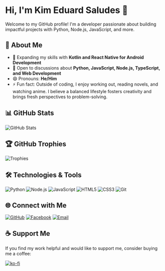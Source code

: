 # Hi, I'm Kim Eduard Saludes 👋

Welcome to my GitHub profile! I'm a developer passionate about building impactful projects with Python, Node.js, JavaScript, and more.

## 🚀 About Me
- 🌱 Expanding my skills with **Kotlin and React Native for Android Development**
- 💬 Open to discussions about **Python, JavaScript, Node.js, TypeScript, and Web Development**
- 😄 Pronouns: **He/Him**
- ⚡ Fun fact: Outside of coding, I enjoy working out, reading novels, and watching anime. I believe a balanced lifestyle fosters creativity and brings fresh perspectives to problem-solving.

## 📊 GitHub Stats
![GitHub Stats](https://github-readme-stats.vercel.app/api?username=FireFlyDeveloper&show_icons=true&theme=radical)

## 🏆 GitHub Trophies
![Trophies](https://github-profile-trophy.vercel.app/?username=FireFlyDeveloper&theme=radical&no-bg=true&no-frame=true)

## 🛠️ Technologies & Tools
<p align="left">
  <img src="https://img.shields.io/badge/Python-3776AB?style=for-the-badge&logo=python&logoColor=white" alt="Python" />
  <img src="https://img.shields.io/badge/Node.js-339933?style=for-the-badge&logo=node.js&logoColor=white" alt="Node.js" />
  <img src="https://img.shields.io/badge/JavaScript-F7DF1E?style=for-the-badge&logo=javascript&logoColor=black" alt="JavaScript" />
  <img src="https://img.shields.io/badge/HTML5-E34F26?style=for-the-badge&logo=html5&logoColor=white" alt="HTML5" />
  <img src="https://img.shields.io/badge/CSS3-1572B6?style=for-the-badge&logo=css3&logoColor=white" alt="CSS3" />
  <img src="https://img.shields.io/badge/Git-F05032?style=for-the-badge&logo=git&logoColor=white" alt="Git" />
</p>

## 🌐 Connect with Me
[![GitHub](https://img.shields.io/badge/GitHub-%2312100E.svg?style=for-the-badge&logo=github&logoColor=white)](https://github.com/FireFlyDeveloper)
[![Facebook](https://img.shields.io/badge/Facebook-%231877F2.svg?style=for-the-badge&logo=facebook&logoColor=white)](https://www.facebook.com/kimslds)
[![Email](https://img.shields.io/badge/Email-0A66C2?style=for-the-badge&logo=maildotru&logoColor=white)](mailto:firefly@fireflylab.top)

## ☕ Support Me
If you find my work helpful and would like to support me, consider buying me a coffee:  

[![ko-fi](https://ko-fi.com/img/githubbutton_sm.svg)](https://ko-fi.com/fireflydeveloper)
